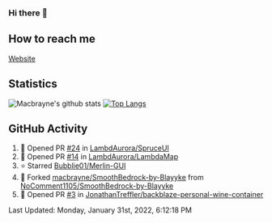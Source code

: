 ### Hi there 👋
## How to reach me
[Website](https://macbrayne.de)
<!--
Missing: Email
-->
## Statistics
![Macbrayne's github stats](https://github-readme-stats.vercel.app/api?username=macbrayne&count_private=true&show_icons=true&hide_rank=true&custom_title=macbrayne's%20GitHub%20Stats)
[![Top Langs](https://github-readme-stats.vercel.app/api/top-langs/?username=macbrayne&exclude_repo=liftron&layout=compact)](https://github.com/anuraghazra/github-readme-stats)
## GitHub Activity

<!--RECENT_ACTIVITY:start-->
1. 💪 Opened PR [#24](https://github.com/LambdAurora/SpruceUI/pull/24) in [LambdAurora/SpruceUI](https://github.com/LambdAurora/SpruceUI)
2. 💪 Opened PR [#14](https://github.com/LambdAurora/LambdaMap/pull/14) in [LambdAurora/LambdaMap](https://github.com/LambdAurora/LambdaMap)
3. ⭐ Starred [Bubblie01/Merlin-GUI](https://github.com/Bubblie01/Merlin-GUI)
4. 🔱 Forked [macbrayne/SmoothBedrock-by-Blayyke](https://github.com/macbrayne/SmoothBedrock-by-Blayyke) from [NoComment1105/SmoothBedrock-by-Blayyke](https://github.com/NoComment1105/SmoothBedrock-by-Blayyke)
5. 💪 Opened PR [#3](https://github.com/JonathanTreffler/backblaze-personal-wine-container/pull/3) in [JonathanTreffler/backblaze-personal-wine-container](https://github.com/JonathanTreffler/backblaze-personal-wine-container)
<!--RECENT_ACTIVITY:end-->

<!--RECENT_ACTIVITY:last_update-->
Last Updated: Monday, January 31st, 2022, 6:12:18 PM
<!--RECENT_ACTIVITY:last_update_end-->


<!--
**macbrayne/macbrayne** is a ✨ _special_ ✨ repository because its `README.md` (this file) appears on your GitHub profile.

Here are some ideas to get you started:

- 🔭 I’m currently working on ...
- 🌱 I’m currently learning ...
- 👯 I’m looking to collaborate on ...
- 🤔 I’m looking for help with ...
- 💬 Ask me about ...
- 📫 How to reach me: ...
- 😄 Pronouns: ...
- ⚡ Fun fact: ...
-->
